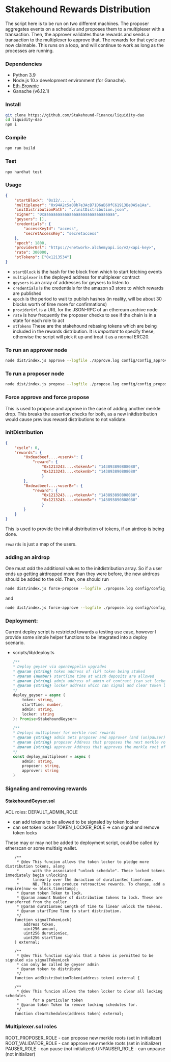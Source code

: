 # Stakehound Rewards Distribution

The script here is to be run on two different machines. The proposer aggregates events on a schedule and proposes them to a multiplexer with a transaction.
Then, the approver validates those rewards and sends a transaction to the multiplexer to approve that. The rewards for that cycle are now claimable.
This runs on a loop, and will continue to work as long as the processes are running.

### Dependencies

-   Python 3.9
-   Node.js 10.x development environment (for Ganache).
-   [Eth-Brownie](https://eth-brownie.readthedocs.io/en/stable/install.html)
-   Ganache (v6.12.1)

### Install

```bash
git clone https://github.com/Stakehound-Finance/liquidity-dao
cd liquidity-dao
npm i
```

### Compile

```bash
npm run build
```

### Test

```bash
npx hardhat test
```

### Usage

```json
{
    "startBlock": "0x12/.....",
    "multiplexer": "0x94A2c5a08b7e3AcB71D6aB60fC61913Be0A5a1Aa",
    "initDistributionPath": "./initDistribution.json",
    "signer": "0xaaaaaaaaaaaaaaaaaaaaaaaaaaaaaaa",
    "geysers": [],
    "credentials": {
        "accessKeyId": "access",
        "secretAccessKey": "secretaccess"
    },
    "epoch": 1800,
    "providerUrl": "https://<network>.alchemyapi.io/v2/<api-key>",
    "rate": 300000,
    "stTokens": ["0x1213534"]
}
```

- `startBlock` is the hash for the block from which to start fetching events
- `multiplexer` is the deployed address for multiplexer contract
- `geysers` is an array of addresses for geysers to listen to
- `credentials` is the credentials for the amazon s3 store to which rewards are published
- `epoch` is the period to wait to publish hashes (in reality, will be about 30 blocks worth of time more for confirmations)
- `providerUrl` is a URL for the JSON-RPC of an ethereum archive node
- `rate` is how frequently the proposer checks to see if the chain is in a state for each role to act
- `stTokens` These are the stakehound rebasing tokens which are being included in the rewards distribution. It is *important* to specify these, otherwise the script will pick it up and
treat it as a normal ERC20.


### To run an approver node

```bash
node dist/index.js approve --logfile ./approve.log config/config_approver.json
```

### To run a proposer node

```bash
node dist/index.js propose --logfile ./propose.log config/config_proposer.json
```

### Force approve and force propose
This is used to propose and approve in the case of adding another merkle drop. This breaks the assertion checks for both, as a new initdistribution would cause
previous reward distributions to not validate.

### initDistribution

```json
{
    "cycle": 0,
    "rewards": {
        "0xdeadbeef....<userA>": {
            "reward": { 
                "0x1213243....<tokenA>": "143893890808080",
                "0x1213243....<tokenB>": "143893890808080"
                }
        },
        "0xdeadbeef....<userB>": {
            "reward": { 
                "0x1213243....<tokenA>": "143893890808080",
                "0x1213243....<tokenB>": "143893890808080"
                }
        }
    }
}
```

This is used to provide the initial distribution of tokens, if an airdrop is being done.

`rewards` is just a map of the users.


### adding an airdrop
One must *add* the additional values to the initdistribution array. So if a user ends up getting airdropped more than they were before,
the new airdrops should be added to the old.
Then, one should run

```bash
node dist/index.js force-propose --logfile ./propose.log config/config_proposer.json
```

and

```bash
node dist/index.js force-approve --logfile ./propose.log config/config_proposer.json
```

### Deployment:
Current deploy script is restricted towards a testing use case, however I provide some
simple helper functions to be integrated into a deploy scenario.
- scripts/lib/deploy.ts
    ```ts
    /**
    * Deploy geyser via openzeppelin upgrades
    * @param {string} token address of (LP) token being staked
    * @param {number} startTime time at which deposits are allowed
    * @param {string} admin address of admin of contract (can set locker address)
    * @param {string} locker address which can signal and clear token locks
    */
    deploy_geyser = async (
        token: string,
        startTime: number,
        admin: string,
        locker: string
    ): Promise<StakehoundGeyser>
    ```

    ```ts
    /**
    * Deploys multiplexer for merkle root rewards
    * @param {string} admin Sets proposer and approver (and (un)pauser) roles
    * @param {string} proposer Address that proposes the next merkle root
    * @param {string} approver Address that approves the merkle root of proposer
    */
    const deploy_multiplexer = async (
        admin: string,
        proposer: string,
        approver: string
    )
    ```

### Signaling and removing rewards

#### StakehoundGeyser.sol

ACL roles:
DEFAULT_ADMIN_ROLE
- can add tokens to be allowed to be signaled by token locker
- can set token locker
TOKEN_LOCKER_ROLE -> can signal and remove token locks

These may or may not be added to deployment script, could be called by etherscan or some
multisig wallet.

```sol
    /**
     * @dev This funcion allows the token locker to pledge more distribution tokens, along
     *      with the associated "unlock schedule". These locked tokens immediately begin unlocking
     *      linearly over the duraction of durationSec timeframe.
     *      NB. This can produce retroactive rewards. To change, add a require(now <= block.timestamp);
     * @param token Token to lock.
     * @param amount Number of distribution tokens to lock. These are transferred from the caller.
     * @param durationSec Length of time to linear unlock the tokens.
     * @param startTime Time to start distribution.
     */
    function signalTokenLock(
        address token,
        uint256 amount,
        uint256 durationSec,
        uint256 startTime
    ) external;

    /**
     * @dev This function signals that a token is permitted to be signaled via signalTokenLock
     * can only be called by geyser admin
     * @param token to distribute
     */
    function addDistributionToken(address token) external {

    /**
     * @dev This funcion allows the token locker to clear all locking schedules
     *      for a particular token
     * @param token Token to remove locking schedules for.
     */
    function clearSchedules(address token) external;
```


### Multiplexer.sol roles
ROOT_PROPOSER_ROLE - can propose new merkle roots (set in initializer)
ROOT_VALIDATOR_ROLE - can approve new merkle roots (set in initializer)
PAUSER_ROLE - can pause (not initialized)
UNPAUSER_ROLE - can unpause (not initializer)
